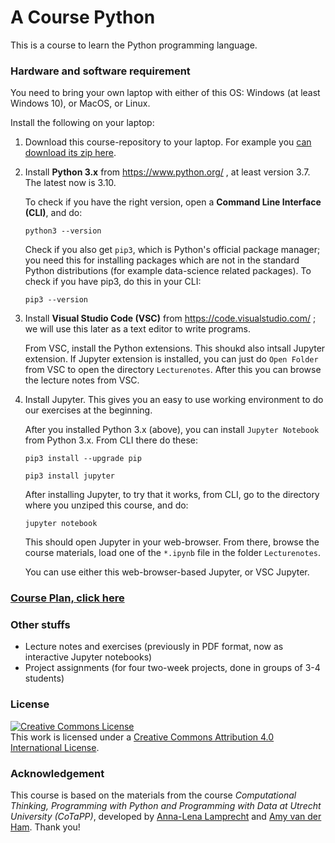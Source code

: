# A Course Python

This is a course to learn the Python programming language.

### Hardware and software requirement

You need to bring your own laptop with either of this OS: Windows (at least Windows 10), or MacOS, or Linux.

Install the following on your laptop:

1. Download this course-repository to your laptop. For example you [can download its zip here](https://github.com/wooshrow/course-python/archive/refs/heads/main.zip).

1. Install **Python 3.x** from https://www.python.org/ , at least version 3.7. The latest now is 3.10.

    To check if you have the right version, open a **Command Line Interface (CLI)**, and do:

    `python3 --version`

    Check if you also get `pip3`, which is Python's official package manager; you need this for installing packages which are not in the standard Python distributions (for example data-science related packages). To check if you have pip3, do this in your CLI:

    `pip3 --version`

1. Install **Visual Studio Code (VSC)** from https://code.visualstudio.com/ ; we will use this later as a text editor to write programs.

    From VSC, install the Python extensions. This shoukd also intsall Jupyter extension. If Jupyter extension is installed, you can just do `Open Folder` from VSC to open the directory `Lecturenotes`. After this you can browse the lecture notes from VSC.

1. Install Jupyter. This gives you an easy to use working environment to do our exercises at the beginning.

    After you installed Python 3.x (above), you can install `Jupyter Notebook` from Python 3.x. From CLI there do these:

      `pip3 install --upgrade pip`

      `pip3 install jupyter`

    After installing Jupyter, to try that it works, from CLI, go to the directory where you unziped this course, and do:

      `jupyter notebook`

    This should open Jupyter in your web-browser. From there, browse the course materials, load one of the `*.ipynb` file in the folder `Lecturenotes`.  

    You can use either this web-browser-based Jupyter, or VSC Jupyter. 

### [Course Plan, click here](./courseplan.md)

### Other stuffs

* Lecture notes and exercises (previously in PDF format, now as interactive Jupyter notebooks)
* Project assignments (for four two-week projects, done in groups of 3-4 students)

### License
<a rel="license" href="http://creativecommons.org/licenses/by/4.0/"><img alt="Creative Commons License" style="border-width:0" src="https://i.creativecommons.org/l/by/4.0/88x31.png" /></a><br />This work is licensed under a <a rel="license" href="http://creativecommons.org/licenses/by/4.0/">Creative Commons Attribution 4.0 International License</a>.

### Acknowledgement

This course is based on the materials from the course _Computational Thinking, Programming with Python and Programming with Data at Utrecht University (CoTaPP)_, developed by [Anna-Lena Lamprecht](https://github.com/annalenalamprecht) and [Amy van der Ham](https://github.com/amyvdham). Thank you!
